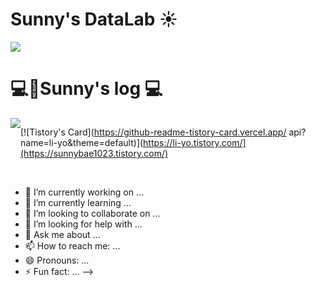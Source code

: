 # Sunny's DataLab ☀️

<img src="https://capsule-render.vercel.app/api?type=waving&color=ff3d6b&height=300&section=header&text=Welcome%20to%20Sunny's%20Github!&fontSize=60&animation=twinkling&fontColor=ffffff" />


# 💻Sunny's log 💻
<div style="display:flex; flex-direction:row;">
    <a href="https://li-yo.tistory.com">
        <img src="https://img.shields.io/badge/
        Tistory-000000?style=for-the-badge&logo=Tistory&logoColor=white"> 
    </a>
  
[![Tistory's Card](https://github-readme-tistory-card.vercel.app/
api?name=li-yo&theme=default)](https://li-yo.tistory.com/](https://sunnybae1023.tistory.com/)
</div><br>



- 🔭 I’m currently working on ...
- 🌱 I’m currently learning ...
- 👯 I’m looking to collaborate on ...
- 🤔 I’m looking for help with ...
- 💬 Ask me about ...
- 📫 How to reach me: ...
- 😄 Pronouns: ...
- ⚡ Fun fact: ...
-->
